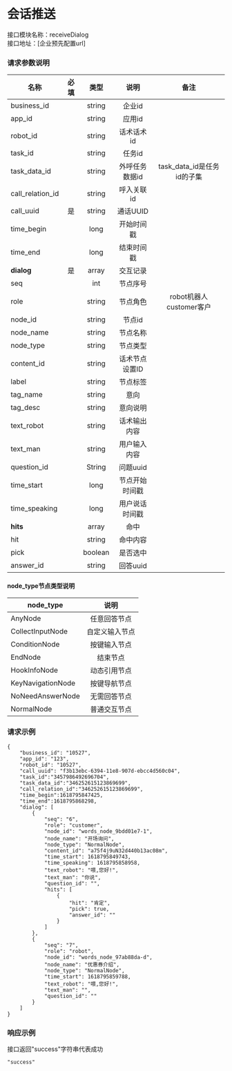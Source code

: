 # 会话推送

接口模块名称：receiveDialog  
接口地址：[企业预先配置url]  

### 请求参数说明

| 名称             | 必填 |  类型   |      说明      |            备注            |
| ---------------- | :--: | :-----: | :------------: | :------------------------: |
| business_id      |      | string  |     企业id     |                            |
| app_id           |      | string  |     应用id     |                            |
| robot_id         |      | string  |   话术话术id   |                            |
| task_id          |      | string  |     任务id     |                            |
| task_data_id     |      | string  | 外呼任务数据id | task_data_id是任务id的子集 |
| call_relation_id |      | string  |   呼入关联id   |                            |
| call_uuid        |  是  | string  |    通话UUID    |                            |
| time_begin       |      |  long   |   开始时间戳   |                            |
| time_end         |      |  long   |   结束时间戳   |                            |
| **dialog**       |  是  |  array  |    交互记录    |                            |
| 	seq          |      |   int   |    节点序号    |                            |
| 	role         |      | string  |    节点角色    |   robot机器人customer客户   |
| 	node_id      |      | string  |     节点id     |                            |
| 	node_name    |      | string  |    节点名称    |                            |
| 	node_type    |      | string  |    节点类型    |                            |
| content_id | | string | 话术节点设置ID | |
| 	label        |      | string  |    节点标签    |                            |
| 	tag_name     |      | string  |      意向      |                            |
| 	tag_desc     |      | string  |    意向说明    |                            |
| 	text_robot   |      | string  |  话术输出内容  |                            |
| 	text_man     |      | string  |  用户输入内容  |                            |
| 	question_id  |      | String  |    问题uuid    |                            |
| 	time_start   |      |  long   | 节点开始时间戳 |                            |
| 	time_speaking  |      |  long   | 用户说话时间戳 |                            |
| **hits**     |      |  array  |      命中      |                            |
| hit      |      | string  |    命中内容    |                            |
| pick     |      | boolean |    是否选中    |                            |
| answer_id |      | string  |    回答uuid    |                            |  |

#### node_type节点类型说明

| node_type         |      说明      |
| ----------------- | :------------: |
| AnyNode           |  任意回答节点  |
| CollectInputNode  | 自定义输入节点 |
| ConditionNode     |  按键输入节点  |
| EndNode           |    结束节点    |
| HookInfoNode      |  动态引用节点  |
| KeyNavigationNode |  按键导航节点  |
| NoNeedAnswerNode  |  无需回答节点  |
| NormalNode        |  普通交互节点  |

### 请求示例

~~~
{
    "business_id": "10527",
    "app_id": "123",
    "robot_id": "10527",
    "call_uuid": "f3b13ebc-6394-11e8-907d-ebcc4d560c04",
    "task_id":"3457986492696704",
    "task_data_id":"346252615123869699",
    "call_relation_id":"346252615123869699",
    "time_begin":1618795847425,
    "time_end":1618795868298,
    "dialog": [
        {
            "seq": "6",
            "role": "customer",
            "node_id": "words_node_9bdd01e7-1",
            "node_name": "开场询问",
            "node_type": "NormalNode",
            "content_id": "a75f4j9uN32d440b13ac08m",
            "time_start": 1618795849743,
            "time_speaking": 1618795858958,
            "text_robot": "喂,您好!",
            "text_man": "你说",
            "question_id": "",
            "hits": [
                {
                    "hit": "肯定",
                    "pick": true,
                    "answer_id": ""
                }
            ]
        },
        {
            "seq": "7",
            "role": "robot",
            "node_id": "words_node_97ab88da-d",
            "node_name": "优惠券介绍",
            "node_type": "NormalNode",
            "time_start": 1618795859788,
            "text_robot": "喂,您好!",
            "text_man": "",
            "question_id": ""
        }
    ]
}
~~~

### 响应示例

接口返回"success"字符串代表成功

~~~
"success"
~~~

